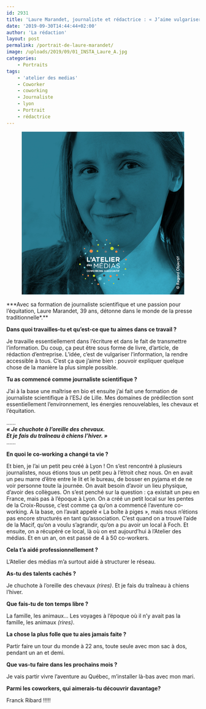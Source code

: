```yaml
---
id: 2931
title: 'Laure Marandet, journaliste et rédactrice : « J’aime vulgariser l’information, la rendre accessible à tous »'
date: '2019-09-30T14:44:44+02:00'
author: 'La rédaction'
layout: post
permalink: /portrait-de-laure-marandet/
image: /uploads/2019/09/01_INSTA_Laure_A.jpg
categories:
    - Portraits
tags:
    - 'atelier des medias'
    - Coworker
    - coworking
    - Journaliste
    - lyon
    - Portrait
    - rédactrice
---
```


<figure class="wp-block-image"><img src="/uploads/2019/09/01_INSTA_Laure_A.jpg" alt="Laure Marandet 1"></figure>***Avec sa formation de journaliste scientifique et une passion pour l’équitation, Laure Marandet, 39 ans, détonne dans le monde de la presse traditionnelle*.**

**Dans quoi travailles-tu et qu’est-ce que tu aimes dans ce travail ?**

Je travaille essentiellement dans l’écriture et dans le fait de transmettre l’information. Du coup, ça peut être sous forme de livre, d’article, de rédaction d’entreprise. L’idée, c’est de vulgariser l’information, la rendre accessible à tous. C’est ça que j’aime bien : pouvoir expliquer quelque chose de la manière la plus simple possible.

**Tu as commencé comme journaliste scientifique ?**

J’ai à la base une maîtrise en bio et ensuite j’ai fait une formation de journaliste scientifique à l’ESJ de Lille. Mes domaines de prédilection sont essentiellement l’environnement, les énergies renouvelables, les chevaux et l’équitation.

……  
***« Je chuchote à l’oreille des chevaux.***   
***Et je fais du traîneau à chiens l’hiver. »***  
……

**En quoi le co-working a changé ta vie ?**

Et bien, je l’ai un petit peu créé à Lyon ! On s’est rencontré à plusieurs journalistes, nous étions tous un petit peu à l’étroit chez nous. On en avait un peu marre d’être entre le lit et le bureau, de bosser en pyjama et de ne voir personne toute la journée. On avait besoin d’avoir un lieu physique, d’avoir des collègues. On s’est penché sur la question : ça existait un peu en France, mais pas à l’époque à Lyon. On a créé un petit local sur les pentes de la Croix-Rousse, c’est comme ça qu’on a commencé l’aventure co-working. A la base, on l’avait appelé « La boîte à piges », mais nous n’étions pas encore structurés en tant qu’association. C’est quand on a trouvé l’aide de la Macif, qu’on a voulu s’agrandir, qu’on a pu avoir un local à Foch. Et ensuite, on a récupéré ce local, là où on est aujourd’hui à l’Atelier des médias. Et en un an, on est passé de 4 à 50 co-workers.

**Cela t’a aidé professionnellement ?**

L’Atelier des médias m’a surtout aidé à structurer le réseau.

**As-tu des talents cachés ?**

Je chuchote à l’oreille des chevaux *(rires)*. Et je fais du traîneau à chiens l’hiver.

**Que fais-tu de ton temps libre ?**

La famille, les animaux… Les voyages à l’époque où il n’y avait pas la famille, les animaux *(rires)*.

**La chose la plus folle que tu aies jamais faite ?**

Partir faire un tour du monde à 22 ans, toute seule avec mon sac à dos, pendant un an et demi.

**Que vas-tu faire dans les prochains mois ?**

Je vais partir vivre l’aventure au Québec, m’installer là-bas avec mon mari.

**Parmi les coworkers, qui aimerais-tu découvrir davantage?**

Franck Ribard !!!!!
